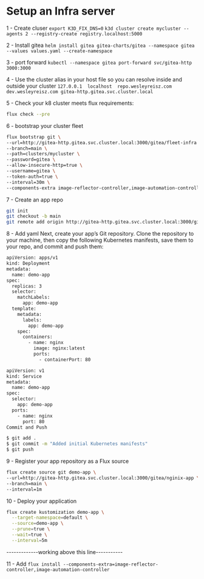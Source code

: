 # Setup an Infra server
1 - Create cluser
`export K3D_FIX_DNS=0`
`k3d cluster create mycluster --agents 2 --registry-create registry.localhost:5000`

2 - Install gitea
`helm install gitea gitea-charts/gitea --namespace gitea  --values values.yaml --create-namespace` 

3 - port forward
`kubectl --namespace gitea port-forward svc/gitea-http 3000:3000`

4 - Use the cluster alias in your host file so you can 
resolve inside and outside your cluster
`127.0.0.1	localhost  repo.wesleyreisz.com dev.wesleyreisz.com gitea-http.gitea.svc.cluster.local`

5 - Check your k8 cluster meets flux requirements:
```bash
flux check --pre
```

6 - bootstrap your cluster fleet
```bash
flux bootstrap git \                                                                              
--url=http://gitea-http.gitea.svc.cluster.local:3000/gitea/fleet-infra \
--branch=main \
--path=clusters/mycluster \
--password=gitea \     
--allow-insecure-http=true \
--username=gitea \
--token-auth=true \
--interval=30m \
--components-extra image-reflector-controller,image-automation-controller
```

7 - Create an app repo
```bash
git init
git checkout -b main
git remote add origin http://gitea-http.gitea.svc.cluster.local:3000/gitea/nginix-app.git
```

8 - Add yaml
Next, create your app’s Git repository. Clone the repository to your machine, then copy the following Kubernetes manifests, save them to your repo, and commit and push them:

``` bash manifests/deployment.yml
apiVersion: apps/v1
kind: Deployment
metadata:
  name: demo-app
spec:
  replicas: 3
  selector:
    matchLabels:
      app: demo-app
  template:
    metadata:
      labels:
        app: demo-app
    spec:
      containers:
        - name: nginx
          image: nginx:latest
          ports:
            - containerPort: 80
```

```bash manifests/service.yml
apiVersion: v1
kind: Service
metadata:
  name: demo-app
spec:
  selector:
    app: demo-app
  ports:
    - name: nginx
      port: 80
Commit and Push
```
```bash
$ git add .
$ git commit -m "Added initial Kubernetes manifests"
$ git push
```

9 - Register your app repository as a Flux source 
```bash
flux create source git demo-app \
--url=http://gitea-http.gitea.svc.cluster.local:3000/gitea/nginix-app \
--branch=main \
--interval=1m
```

10 - Deploy your application 
```bash
flux create kustomization demo-app \
  --target-namespace=default \
  --source=demo-app \
  --prune=true \
  --wait=true \
  --interval=5m
```


-------------working above this line-----------

11 - Add
`flux install --components-extra=image-reflector-controller,image-automation-controller`